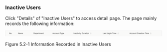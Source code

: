  ### Inactive Users
Click "Details" of "Inactive Users" to access detail page. The page mainly records the following information:

<div style={{ display: 'flex', justifyContent: 'left' }}>
  <img src="/img/Information Recorded in Inactive Users.png" alt="Portal Diagram" width="800" />
</div>

Figure 5.2-1 Information Recorded in Inactive Users
